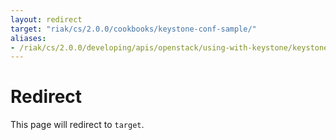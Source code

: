 ```yaml
---
layout: redirect
target: "riak/cs/2.0.0/cookbooks/keystone-conf-sample/"
aliases:
- /riak/cs/2.0.0/developing/apis/openstack/using-with-keystone/keystone-conf-sample
---
```


# Redirect

This page will redirect to `target`.
